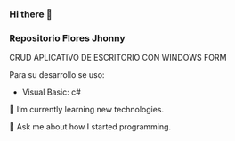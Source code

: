 ### Hi there 👋
### Repositorio Flores Jhonny

CRUD APLICATIVO DE ESCRITORIO CON WINDOWS FORM

Para su desarrollo se uso:

- Visual Basic: c#


🌱 I’m currently learning new technologies.

💬 Ask me about how I started programming.

